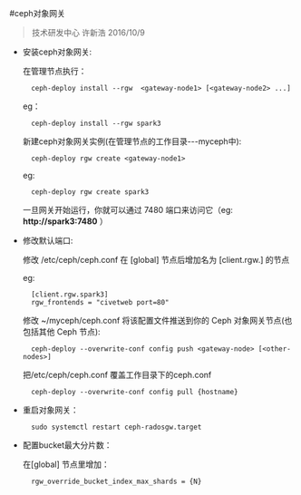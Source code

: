 #ceph对象网关
>技术研发中心 许新浩 2016/10/9 

* 安装ceph对象网关:
	
	在管理节点执行：
		
		ceph-deploy install --rgw  <gateway-node1> [<gateway-node2> ...]
	
	eg：

		ceph-deploy install --rgw spark3
	
	新建ceph对象网关实例(在管理节点的工作目录---myceph中):
	
		ceph-deploy rgw create <gateway-node1>
	
	eg: 

		ceph-deploy rgw create spark3

	一旦网关开始运行，你就可以通过 7480 端口来访问它（eg: **http://spark3:7480** ）
	
* 修改默认端口:
	
	修改 /etc/ceph/ceph.conf 在 [global] 节点后增加名为 [client.rgw.<client-node>] 的节点
	
	eg:
		
		[client.rgw.spark3]
		rgw_frontends = "civetweb port=80"
		
	修改 ~/myceph/ceph.conf 将该配置文件推送到你的 Ceph 对象网关节点(也包括其他 Ceph 节点):

		ceph-deploy --overwrite-conf config push <gateway-node> [<other-nodes>]
			
	把/etc/ceph/ceph.conf 覆盖工作目录下的ceph.conf
			
		ceph-deploy --overwrite-conf config pull {hostname}
		
* 重启对象网关：
		
		sudo systemctl restart ceph-radosgw.target
		
* 配置bucket最大分片数：

	在[global] 节点里增加：
			
		rgw_override_bucket_index_max_shards = {N}
			
			

			
		
		
		
		
		
		
		
		